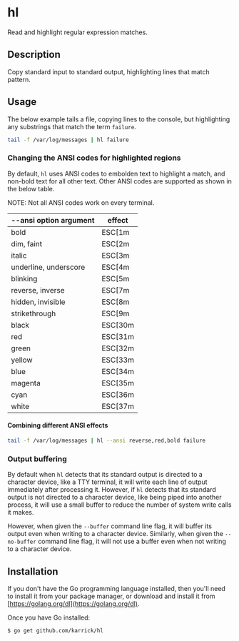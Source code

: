 # hl

Read and highlight regular expression matches.

## Description

Copy standard input to standard output, highlighting lines that match
pattern.

## Usage

The below example tails a file, copying lines to the console, but
highlighting any substrings that match the term `failure`.

```Bash
tail -f /var/log/messages | hl failure
```

### Changing the ANSI codes for highlighted regions

By default, `hl` uses ANSI codes to embolden text to highlight a
match, and non-bold text for all other text. Other ANSI codes are
supported as shown in the below table.

NOTE: Not all ANSI codes work on every terminal.

| --ansi option argument | effect  |
|------------------------|---------|
| bold                   | ESC[1m  |
| dim, faint             | ESC[2m  |
| italic                 | ESC[3m  |
| underline, underscore  | ESC[4m  |
| blinking               | ESC[5m  |
| reverse, inverse       | ESC[7m  |
| hidden, invisible      | ESC[8m  |
| strikethrough          | ESC[9m  |
| black                  | ESC[30m |
| red                    | ESC[31m |
| green                  | ESC[32m |
| yellow                 | ESC[33m |
| blue                   | ESC[34m |
| magenta                | ESC[35m |
| cyan                   | ESC[36m |
| white                  | ESC[37m |

#### Combining different ANSI effects

```Bash
tail -f /var/log/messages | hl --ansi reverse,red,bold failure
```

### Output buffering

By default when `hl` detects that its standard output is directed to a
character device, like a TTY terminal, it will write each line of
output immediately after processing it. However, if `hl` detects that
its standard output is not directed to a character device, like being
piped into another process, it will use a small buffer to reduce the
number of system write calls it makes.

However, when given the `--buffer` command line flag, it will buffer
its output even when writing to a character device. Similarly, when
given the `--no-buffer` command line flag, it will not use a buffer
even when not writing to a character device.

## Installation

If you don't have the Go programming language installed, then you'll
need to install it from your package manager, or download and install
it from [https://golang.org/dl](https://golang.org/dl).

Once you have Go installed:

    $ go get github.com/karrick/hl
